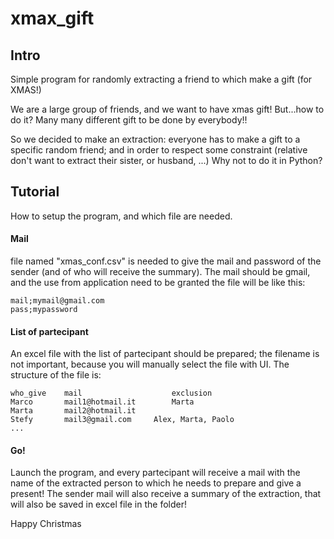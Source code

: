 # xmax_gift
## Intro
Simple program for randomly extracting a friend to which make a gift (for XMAS!)

We are a large group of friends, and we want to have xmas gift!
But...how to do it? Many many different gift to be done by everybody!!

So we decided to make an extraction: everyone has to make a gift to a specific random friend;
and in order to respect some constraint (relative don't want to extract their sister, or husband, ...)
Why not to do it in Python?


## Tutorial
How to setup the program, and which file are needed.


#### Mail
file named "xmas_conf.csv" is needed to give the mail and password of the sender (and of who will receive the summary).
The mail should be gmail, and the use from application need to be granted
the file will be like this:
```
mail;mymail@gmail.com
pass;mypassword
```

#### List of partecipant
An excel file with the list of partecipant should be prepared; the filename is not important, because you will manually select the file with UI.
The structure of the file is:
```
who_give	mail	                exclusion
Marco	    mail1@hotmail.it	    Marta
Marta	    mail2@hotmail.it	    
Stefy	    mail3@gmail.com	    Alex, Marta, Paolo
...
```


#### Go!
Launch the program, and every partecipant will receive a mail with the name of the extracted person to which he needs to prepare and give a present!
The sender mail will also receive a summary of the extraction, that will also be saved in excel file in the folder!

Happy Christmas